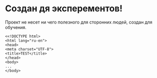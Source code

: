 # Создан дя эксперементов!

Проект не несет ни чего полезного для сторонних людей, создан для обучения.

    <<!DOCTYPE html>
    <html lang="ru-en">
    <head>
    <meta charset="UTF-8">
    <title>TEST</title>
    </head>
    <body>
    ...
    </body>